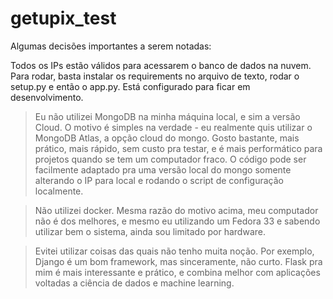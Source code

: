 # getupix_test

Algumas decisões importantes a serem notadas:

Todos os IPs estão válidos para acessarem o banco de dados na nuvem.
Para rodar, basta instalar os requirements no arquivo de texto, rodar o setup.py e então o app.py.
Está configurado para ficar em desenvolvimento.

> Eu não utilizei MongoDB na minha máquina local, e sim a versão Cloud.
O motivo é simples na verdade - eu realmente quis utilizar o MongoDB Atlas, a opção cloud do mongo.
Gosto bastante, mais prático, mais rápido, sem custo pra testar, e é mais performático para projetos quando se tem um computador fraco.
O código pode ser facilmente adaptado pra uma versão local do mongo somente alterando o IP para local e rodando o script de configuração localmente.

> Não utilizei docker. 
Mesma razão do motivo acima, meu computador não é dos melhores, e mesmo eu utilizando um Fedora 33 e sabendo utilizar bem o sistema, ainda sou limitado por hardware. 

> Evitei utilizar coisas das quais não tenho muita noção.
Por exemplo, Django é um bom framework, mas sinceramente, não curto. Flask pra mim é mais interessante e prático, e combina melhor com aplicações voltadas a ciência de dados e machine learning.
